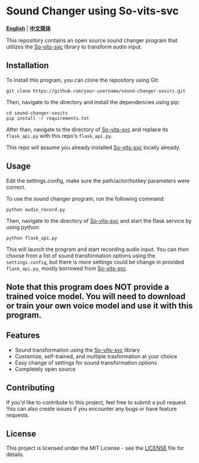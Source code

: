 # Sound Changer using So-vits-svc

[**English**](./README.md) | [**中文简体**](./README_cn.md)

This repository contains an open source sound changer program that utilizes the [So-vits-svc](https://github.com/svc-develop-team/so-vits-svc) library to transform audio input.


## Installation

To install this program, you can clone the repository using Git:
```
git clone https://github.com/your-username/sound-changer-sovits.git
```
Then, navigate to the directory and install the dependencies using pip:
```
cd sound-changer-sovits
pip install -r requirements.txt
```
After than, navigate to the directory of [So-vits-svc](https://github.com/svc-develop-team/so-vits-svc) and replace its `flask_api.py` with this repo's `flask_api.py`.

This repo will assume you already installed [So-vits-svc](https://github.com/svc-develop-team/so-vits-svc) locally already.


## Usage

Edit the settings.config, make sure the path/actor/hotkey parameters were correct.

To use the sound changer program, run the following command:
```
python audio_record.py
```
Then, navigate to the directory of [So-vits-svc](https://github.com/svc-develop-team/so-vits-svc) and start the flask service by using python:
```
python flask_api.py
```

This will launch the program and start recording audio input. You can then choose from a list of sound transformation options using the `settings.config`, but there is more settings could be change in provided `flask_api.py`, mostly borrowed from [So-vits-svc](https://github.com/svc-develop-team/so-vits-svc). 

## Note that this program does NOT provide a trained voice model. You will need to download or train your own voice model and use it with this program.


## Features

* Sound transformation using the [So-vits-svc](https://github.com/svc-develop-team/so-vits-svc) library
* Customize, self-trained, and multiple trasformation at your choice 
* Easy change of settings for sound transformation options
* Completely open source


## Contributing

If you'd like to contribute to this project, feel free to submit a pull request. You can also create issues if you encounter any bugs or have feature requests.


## License

This project is licensed under the MIT License - see the [LICENSE](LICENSE) file for details.